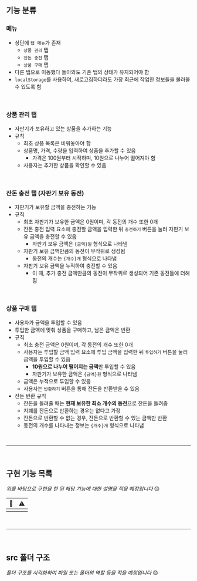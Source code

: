 ## 기능 분류

### 메뉴

- 상단에 `탭 메뉴`가 존재
  - `상품 관리` 탭
  - `잔돈 충전` 탭
  - `상품 구매` 탭
- 다른 탭으로 이동했다 돌아와도 기존 탭의 상태가 유지되어야 함
- `localStorage`를 사용하여, 새로고침하더라도 가장 최근에 작업한 정보들을 불러올 수 있도록 함

<br>

### 상품 관리 탭

- 자판기가 보유하고 있는 상품을 추가하는 기능
- 규칙
  - 최초 상품 목록은 비워놓아야 함
  - 상품명, 가격, 수량을 입력하여 상품을 추가할 수 있음
    - 가격은 100원부터 시작하며, 10원으로 나누어 떨어져야 함
  - 사용자는 추가한 상품을 확인할 수 있음

<br>

### 잔돈 충전 탭 (자판기 보유 동전)

- 자판기가 보유할 금액을 충전하는 기능
- 규칙
  - 최초 자판기가 보유한 금액은 0원이며, 각 동전의 개수 또한 0개
  - 잔돈 충전 입력 요소에 충전할 금액을 입력한 뒤 `충전하기` 버튼을 눌러 자판기 보유 금액을 충전할 수 있음
    - 자판기 보유 금액은 `{금액}원` 형식으로 나타냄
  - 자판기 보유 금액만큼의 동전이 무작위로 생성됨
    - 동전의 개수는 `{개수}개` 형식으로 나타냄
  - 자판기 보유 금액을 누적하여 충전할 수 있음
    - 이 때, 추가 충전 금액만큼의 동전이 무작위로 생성되어 기존 동전들에 더해짐

<br>

### 상품 구매 탭

- 사용자가 금액을 투입할 수 있음
- 투입한 금액에 맞춰 상품을 구매하고, 남은 금액은 반환
- 규칙
  - 최초 충전 금액은 0원이며, 각 동전의 개수 또한 0개
  - 사용자는 투입할 금액 입력 요소에 투입 금액을 입력한 뒤 `투입하기` 버튼을 눌러 금액을 투입할 수 있음
    - **10원으로 나누어 떨어지는 금액**만 투입할 수 있음
    - 자판기가 보유한 금액은 `{금액}원` 형식으로 나타냄
  - 금액은 누적으로 투입할 수 있음
  - 사용자는 `반환하기` 버튼을 통해 잔돈을 반환받을 수 있음
- 잔돈 반환 규칙
  - 잔돈을 돌려줄 때는 **현재 보유한 최소 개수의 동전**으로 잔돈을 돌려줌
  - 지폐를 잔돈으로 반환하는 경우는 없다고 가정
  - 잔돈으로 반환할 수 없는 경우, 잔돈으로 반환할 수 있는 금액만 반환
  - 동전의 개수를 나타내는 정보는 `{개수}개` 형식으로 나타냄

<br>
<hr>
<br>

## 구현 기능 목록

*위를 바탕으로 구현을 한 뒤 해당 기능에 대한 설명을 적을 예정입니다* 😊

| 📃 | ⚠️ |
|---|---|
|  |  |

<br>
<hr>
<br>

## src 폴더 구조

*폴더 구조를 시각화하여 파일 또는 폴더의 역할 등을 적을 예정입니다* 😊

```bash

```
